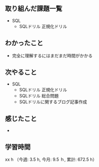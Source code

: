 ## 取り組んだ課題一覧
- SQL 
    - SQLドリル 正規化ドリル
  
## わかったこと
- 完全に理解するにはまだまだ時間がかかる

## 次やること
- SQL
    - SQLドリル 正規化ドリル
    - SQLドリル 総合問題
    - SQLドリルに関するブログ記事作成    

## 感じたこと
- 
    
## 学習時間
xx h （今週: 3.5 h, 今月: 9.5 ｈ, 累計: 672.5 h）